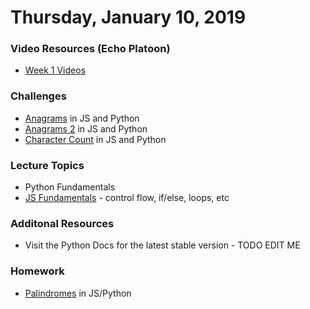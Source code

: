 Thursday, January 10, 2019
======================
### Video Resources (Echo Platoon)
- [Week 1 Videos](https://www.youtube.com/watch?v=MXfqHyQHmfo&list=PLu0CiQ7bzwESorYiOmwUJEdqs4YJfyMNh)

### Challenges
* [Anagrams](https://github.com/foxtrotplatoon/anagrams) in JS and Python
* [Anagrams 2](https://github.com/foxtrotplatoon/anagrams2) in JS and Python
* [Character Count](https://github.com/foxtrotplatoon/char-count) in JS and Python

### Lecture Topics
* Python Fundamentals
* [JS Fundamentals](https://github.com/hotelplatoon/curriculum/blob/master/week-01/lecture-materials/javascript_control_flow.pdf) - control flow, if/else, loops, etc

### Additonal Resources
* Visit the Python Docs for the latest stable version - TODO EDIT ME


### Homework
* [Palindromes](https://github.com/foxtrotplatoon/palindromes) in JS/Python
